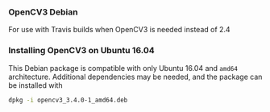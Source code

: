 ### OpenCV3 Debian
For use with Travis builds when OpenCV3 is needed instead of 2.4

### Installing OpenCV3 on Ubuntu 16.04
This Debian package is compatible with only Ubuntu 16.04 and `amd64` architecture.
Additional dependencies may be needed, and the package can be installed with
```bash
dpkg -i opencv3_3.4.0-1_amd64.deb
```
